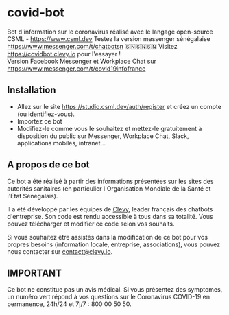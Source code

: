 # covid-bot

Bot d'information sur le coronavirus réalisé avec le langage open-source CSML - https://www.csml.dev
Testez la version messenger sénégalaise https://www.messenger.com/t/chatbotsn 🇸🇳🇸🇳🇸🇳
Visitez https://covidbot.clevy.io pour l'essayer !  
Version Facebook Messenger et Workplace Chat sur https://www.messenger.com/t/covid19infofrance

## Installation

- Allez sur le site https://studio.csml.dev/auth/register et créez un compte (ou identifiez-vous).
- Importez ce bot
- Modifiez-le comme vous le souhaitez et mettez-le gratuitement à disposition du public sur Messenger, Workplace Chat, Slack, applications mobiles, intranet...

## A propos de ce bot

Ce bot a été réalisé à partir des informations présentées sur les sites des autorités sanitaires (en particulier l'Organisation Mondiale de la Santé et l'Etat Sénégalais).

Il a été développé par les équipes de [Clevy](https://www.clevy.io), leader français des chatbots d'entreprise. Son code est rendu accessible à tous dans sa totalité. Vous pouvez télécharger et modifier ce code selon vos souhaits.

Si vous souhaitez être assistés dans la modification de ce bot pour vos propres besoins (information locale, entreprise, associations), vous pouvez nous contacter sur contact@clevy.io.

## IMPORTANT

Ce bot ne constitue pas un avis médical.
Si vous présentez des symptomes, un numéro vert répond à vos questions sur le Coronavirus COVID-19 en permanence, 24h/24 et 7j/7 : 800 00 50 50.
